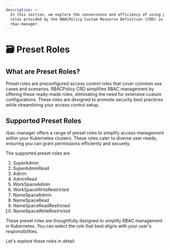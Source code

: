 ```yaml
---
description: >-
  In this section, we explore the convenience and efficiency of using preset
  roles provided by the RBACPolicy Custom Resource Definition (CRD) in
  rbac-manager.
---
```


# 🗃 Preset Roles

## **What are Preset Roles?**

Preset roles are preconfigured access control roles that cover common use cases and scenarios. RBACPolicy CRD simplifies RBAC management by offering these ready-made roles, eliminating the need for extensive custom configurations. These roles are designed to promote security best practices while streamlining your access control setup.

## **Supported Preset Roles**

rbac-manager offers a range of preset roles to simplify access management within your Kubernetes clusters. These roles cater to diverse user needs, ensuring you can grant permissions efficiently and securely.&#x20;

The supported preset roles are

1. &#x20; SuperAdmin
2. &#x20; SuperAdminRead
3. &#x20; Admin
4. &#x20; AdminRead
5. &#x20; WorkSpaceAdmin
6. &#x20; WorkSpaceWriteRestricted
7. &#x20; NameSpaceAdmin
8. &#x20; NameSpaceRead
9. &#x20; NameSpaceReadRestricted
10. NameSpaceWriteRestricted

These preset roles are thoughtfully designed to simplify RBAC management in Kubernetes. You can select the role that best aligns with your user's responsibilities.

Let's explore these roles in detail:
